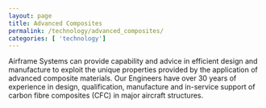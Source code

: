 ```yaml
---
layout: page
title: Advanced Composites
permalink: /technology/advanced_composites/
categories: [ 'technology']
---
```


Airframe Systems can provide capability and advice in efficient design and manufacture to exploit the unique properties provided by the application of advanced composite materials. Our Engineers have over 30 years of experience in design, qualification, manufacture and in-service support of carbon fibre composites (CFC) in major aircraft structures.
